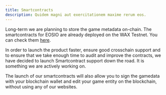 ```yaml
---
title: Smartcontracts
description: Quidem magni aut exercitationem maxime rerum eos.
---
```


Long-term we are planning to store the game metadata on-chain. The smartcontracts for EOSIO are already deployed on the WAX Testnet. You can check them [here](https://wax-test.bloks.io/account/blkdeveloper?loadContract=true&tab=Tables&account=blkdeveloper&scope=blkdeveloper&limit=100).

In order to launch the product faster, ensure good crosschain support and to ensure that we take enough time to audit and improve the contracts, we have decided to launch Smartcontract support down the road. It is something we are actively working on.

The launch of our smartcontracts will also allow you to sign the gamedata with your blockchain wallet and edit your game entity on the blockchain, without using any of our websites.